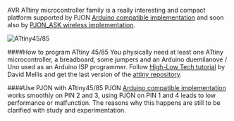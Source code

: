 AVR ATtiny microcontroller family is a really interesting and compact platform supported by PJON [Arduino compatible implementation](https://github.com/gioblu/PJON) and soon also by [PJON_ASK wireless implementation](https://github.com/gioblu/PJON_ASK). 

![ATtiny45/85](http://uk.rs-online.com/largeimages/F6962327-01.jpg)

####How to program ATtiny 45/85
You physically need at least one ATtiny microcontroller, a breadboard, some jumpers and an Arduino duemilanove / Uno used as an Arduino ISP programmer. Follow [High-Low Tech tutorial](http://highlowtech.org/?p=1706) by David Mellis and get the last version of the [attiny repository](https://github.com/damellis/attiny).

####Use PJON with ATtiny45/85
PJON [Arduino compatible implementation](https://github.com/gioblu/PJON) works smoothly on PIN 2 and 3, using PJON on PIN 1 and 4 leads to low performance or malfunction. The reasons why this happens are still to be clarified with study and experimentation.

